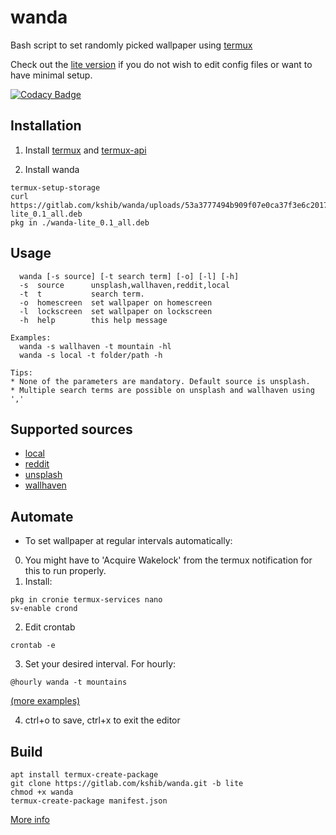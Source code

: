 # wanda
Bash script to set randomly picked wallpaper using [termux](https://github.com/termux/termux-app)

Check out the [lite version](https://gitlab.com/kshib/wanda/-/tree/lite) if you do not wish to edit config files or want to have minimal setup.

[![Codacy Badge](https://app.codacy.com/project/badge/Grade/7c33b1c42b8d4a3fb80c74c9c8ececb9)](https://www.codacy.com/gl/kshib/wanda/dashboard?utm_source=gitlab.com&amp;utm_medium=referral&amp;utm_content=kshib/wanda&amp;utm_campaign=Badge_Grade)

## Installation

1. Install [termux](https://f-droid.org/en/packages/com.termux/) and [termux-api](https://f-droid.org/en/packages/com.termux.api/)

2. Install wanda
```
termux-setup-storage
curl https://gitlab.com/kshib/wanda/uploads/53a3777494b909f07e0ca37f3e6c2017/wanda-lite_0.1_all.deb
pkg in ./wanda-lite_0.1_all.deb
```


## Usage
```
  wanda [-s source] [-t search term] [-o] [-l] [-h]
  -s  source      unsplash,wallhaven,reddit,local
  -t  t           search term.
  -o  homescreen  set wallpaper on homescreen
  -l  lockscreen  set wallpaper on lockscreen
  -h  help        this help message

Examples:
  wanda -s wallhaven -t mountain -hl
  wanda -s local -t folder/path -h

Tips:
* None of the parameters are mandatory. Default source is unsplash.
* Multiple search terms are possible on unsplash and wallhaven using ','
```

## Supported sources

- [local](https://wiki.termux.com/wiki/Termux-setup-storage)
- [reddit](https://old.reddit.com/)
- [unsplash](https://unsplash.com/)
- [wallhaven](https://wallhaven.cc/)

## Automate

* To set wallpaper at regular intervals automatically:

0. You might have to 'Acquire Wakelock' from the termux notification for this to run properly.
1. Install:
```
pkg in cronie termux-services nano
sv-enable crond
```
2. Edit crontab
```
crontab -e
```
3. Set your desired interval. For hourly:
```
@hourly wanda -t mountains
```
[(more examples)](https://crontab.guru/examples.html)

4. ctrl+o to save, ctrl+x to exit the editor


## Build

```
apt install termux-create-package
git clone https://gitlab.com/kshib/wanda.git -b lite
chmod +x wanda
termux-create-package manifest.json
```
[More info](https://github.com/termux/termux-create-package)
